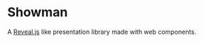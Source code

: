 # Showman

A [Reveal.js](https://revealjs.com/) like presentation library made with web components.
